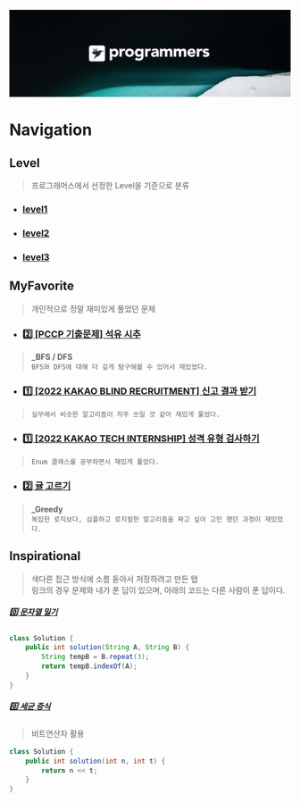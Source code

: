 [![background](./background.png)](https://programmers.co.kr/)
# Navigation

## Level
> 프로그래머스에서 선정한 Level을 기준으로 분류
- ### [level1](./1)
- ### [level2](./2)
- ### [level3](./)

## MyFavorite
> 개인적으로 정말 재미있게 풀었던 문제
- ### [2️⃣ [PCCP 기출문제] 석유 시추](https://github.com/N0WST4NDUP/Algorithm/tree/main/%ED%94%84%EB%A1%9C%EA%B7%B8%EB%9E%98%EB%A8%B8%EC%8A%A4/2/250136.%E2%80%85%EF%BC%BBPCCP%E2%80%85%EA%B8%B0%EC%B6%9C%EB%AC%B8%EC%A0%9C%EF%BC%BD%E2%80%852%EB%B2%88%E2%80%85%EF%BC%8F%E2%80%85%EC%84%9D%EC%9C%A0%E2%80%85%EC%8B%9C%EC%B6%94)
> **_BFS / DFS**   
`BFS와 DFS에 대해 더 깊게 탐구해볼 수 있어서 재밌었다.`
- ### [1️⃣ [2022 KAKAO BLIND RECRUITMENT] 신고 결과 받기](https://github.com/N0WST4NDUP/Algorithm/tree/main/%ED%94%84%EB%A1%9C%EA%B7%B8%EB%9E%98%EB%A8%B8%EC%8A%A4/1/92334.%E2%80%85%EC%8B%A0%EA%B3%A0%E2%80%85%EA%B2%B0%EA%B3%BC%E2%80%85%EB%B0%9B%EA%B8%B0)
> `실무에서 비슷한 알고리즘이 자주 쓰일 것 같아 재밌게 풀었다.`
- ### [1️⃣ [2022 KAKAO TECH INTERNSHIP] 성격 유형 검사하기](https://github.com/N0WST4NDUP/Algorithm/tree/main/%ED%94%84%EB%A1%9C%EA%B7%B8%EB%9E%98%EB%A8%B8%EC%8A%A4/1/118666.%E2%80%85%EC%84%B1%EA%B2%A9%E2%80%85%EC%9C%A0%ED%98%95%E2%80%85%EA%B2%80%EC%82%AC%ED%95%98%EA%B8%B0)
> `Enum 클래스를 공부하면서 재밌게 풀었다.`
- ### [2️⃣ 귤 고르기](https://github.com/N0WST4NDUP/Algorithm/tree/main/%ED%94%84%EB%A1%9C%EA%B7%B8%EB%9E%98%EB%A8%B8%EC%8A%A4/2/138476.%E2%80%85%EA%B7%A4%E2%80%85%EA%B3%A0%EB%A5%B4%EA%B8%B0)
> **_Greedy**   
`복잡한 로직보다, 심플하고 로지컬한 알고리즘을 짜고 싶어 고민 했던 과정이 재밌었다.`


## Inspirational
> 색다른 접근 방식에 소름 돋아서 저장하려고 만든 탭   
> 링크의 경우 문제와 내가 푼 답이 있으며, 아래의 코드는 다른 사람이 푼 답이다.
##### [0️⃣ 문자열 밀기](./0/120921. 문자열 밀기)
```java
class Solution {
    public int solution(String A, String B) {
        String tempB = B.repeat(3);
        return tempB.indexOf(A);
    }
}
```
##### [0️⃣ 세균 증식](./0/120910. 세균 증식)
> 비트연산자 활용
```java
class Solution {
    public int solution(int n, int t) {
        return n << t;
    }
}
```
